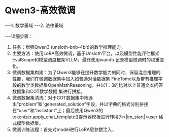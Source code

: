 # Qwen3-高效微调

---1. 数学垂域
---2. 法律垂域

---详细步骤：
1. 任务：增强Qwen3 (unsloth-bnb-4bit)的数学推理能力。
2. 主要方法：使用LoRA高效微调，基于Unsloth平台，以及模型性能评估框架EvalScope和模型调度框架VLLM，最终使用wandb
记录模型微调时的权重变化。
3. 微调数据集构建：为了Qwen3能够在提升数学能力的同时，保留混合推理的性能，我们在微调数据集中加入如普通对话数据集
FineTome以及带有推理字段的数学类数据集OpenMathReasoning，并以1：3的比对以上普通文本问答数据集和COT数学数据
集进行拼接。
4. 微调数据集清洗：对于COT数据集中筛选出“problem”和“generated_solution”字段，并以字典的格式分别拼接
在“user”和“assistant”上；最后使用Qwen3的tokenizer.apply_chat_template()提示器模板进行转换为<|im_start|>user
格式模型数据集。
5. 微调训练流程：首先对model进行LoRA层参数注入，
